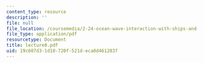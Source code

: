 ```yaml
---
content_type: resource
description: ''
file: null
file_location: /coursemedia/2-24-ocean-wave-interaction-with-ships-and-offshore-energy-systems-13-022-spring-2002/19c607d31d10720f521deca0d4612837_lecture0.pdf
file_type: application/pdf
resourcetype: Document
title: lecture0.pdf
uid: 19c607d3-1d10-720f-521d-eca0d4612837
---
```

